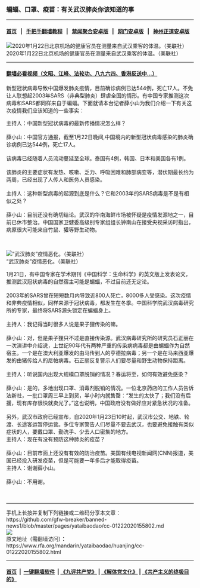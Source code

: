 ### 蝙蝠、口罩、疫苗：有关武汉肺炎你该知道的事
------------------------

#### [首页](https://github.com/gfw-breaker/banned-news1/blob/master/README.md) &nbsp;&nbsp;|&nbsp;&nbsp; [手把手翻墙教程](https://github.com/gfw-breaker/guides/wiki) &nbsp;&nbsp;|&nbsp;&nbsp; [禁闻聚合安卓版](https://github.com/gfw-breaker/bn-android) &nbsp;&nbsp;|&nbsp;&nbsp; [网门安卓版](https://github.com/oGate2/oGate) &nbsp;&nbsp;|&nbsp;&nbsp; [神州正道安卓版](https://github.com/SzzdOgate/update) 



<div id="headerimg">
 <img alt="2020年1月22日北京机场的健康官员在测量来自武汉乘客的体温。（美联社）" src="https://www.rfa.org/mandarin/yataibaodao/huanjing/cc-01222020155802.html/AP_20022393993165.jpg/@@images/aa7099dd-e3fb-43a8-bc0e-986b6a1cafbd.jpeg" title="2020年1月22日北京机场的健康官员在测量来自武汉乘客的体温。（美联社）"/>
 <div id="headerimgcontents">
  <div id="headerimgcaption">
   <span>
    2020年1月22日北京机场的健康官员在测量来自武汉乘客的体温。（美联社）
   </span>
   <!-- zoomattribute -->
  </div>
  <!-- headerimgcaption -->
 </div>
 <!-- headerimagecontents -->
</div>

<hr/>


#### [翻墙必看视频（文昭、江峰、法轮功、八九六四、香港反送中...）](http://167.172.214.107/home.html)

<div id="storytext">
 <div>
  <div class="slot_header">
  </div>
 </div>
 <p>
  新型冠状病毒导致中国爆发肺炎疫情，目前确诊病例已达544例，死亡17人。不免让人联想起2003年SARS（非典型肺炎）肆虐全国的情形。有中国专家推测这次病毒和SARS都同样来自于蝙蝠。下面就请本台记者薛小山为我们介绍一下有关这次疫情我们应该知道的一些事实：
 </p>
 <p>
  主持人：中国新型冠状病毒的最新传播情况怎么样？
  <br/>
  <br/>
  薛小山：中国官方通报，截至1月22日晚间,中国境内的新型冠状病毒感染的肺炎确诊病例已达544例，死亡17人。
  <br/>
  <br/>
  该病毒已经随着人员流动蔓延至全球。泰国有4例，韩国、日本和美国各有1例。
  <br/>
  <br/>
  该肺炎的主要症状有发热、咳嗽、乏力、呼吸困难和肺部病变等，潜伏期最长约为两周，已经出现了人传人和医务人员感染。
  <br/>
  <br/>
  主持人：这种新型病毒的起源到底是什么？它和2003年的SARS病毒是不是有相似之处？
  <br/>
  <br/>
  薛小山：目前还没有确切结论。武汉的华南海鲜市场被怀疑是疫情发源地之一，目前已休市整治。中国国家卫健委高级别专家组组长钟南山在接受央视采访时指出，病原很大可能来自竹鼠、獾等野生动物。
 </p>
 <p>
  <br/>
  <div class="image-inline captioned" style="width:1700px;">
   <div style="width:1700px;">
    <img alt="“武汉肺炎”疫情恶化。（美联社）" src="https://www.rfa.org/mandarin/Xinwen/2-01222020103934.html/AP_20022239589026.jpg" title="“武汉肺炎”疫情恶化。（美联社）"/>
   </div>
   <div class="image-caption">
    <span style="width:1700px;">
     “武汉肺炎”疫情恶化。（美联社）
    </span>
    <span class="copyright">
    </span>
   </div>
  </div>
 </p>
 <p>
  1月21日，有中国专家在学术期刊《中国科学：生命科学》的英文版上发表论文，推测武汉冠状病毒的自然宿主可能是蝙蝠，不过目前还无定论。
  <br/>
  <br/>
  2003年的SARS曾在短短数月内导致近800人死亡，8000多人受感染。这次疫情和非典疫情相似，同样来源于冠状病毒，都发生在冬季。中国科学院武汉病毒研究所的专家，最终将SARS源头锁定在蝙蝠身上。
  <br/>
  <br/>
  主持人：我记得当时很多人说是果子狸传染的嘛。
  <br/>
  <br/>
  薛小山：对，但是果子狸只不过是直接传染源。武汉病毒研究所的研究员石正丽在一次演讲中介绍说，上世纪90年代有两种严重的传染病病毒都是由蝙蝠作为自然宿主。一个是在澳大利亚爆发的由马传到人的亨德拉病毒；另一个是在马来西亚爆发的由猪传给人的尼帕病毒。石正丽反复警示人们要尽量和野生动物保持距离。
  <br/>
  <br/>
  主持人：听说国内出现大规模口罩脱销的情况？春运将至，如何有效避免感染？
  <br/>
  <br/>
  薛小山：是的，多地出现口罩、消毒剂脱销的情况。一位北京药店的工作人员告诉法新社，一批口罩周三早上到货，半小时内就售罄：“发生的太快了；我们没有后援，现有库存很快就卖光了。”这也说明，中国政府没有做好应对紧急状况的准备。
  <br/>
  <br/>
  另外，武汉市政府已经宣布，自2020年1月23日10时起，武汉市公交、地铁、轮渡、长途客运暂停运营。多位专家警告人们尽量不要去武汉，也要避免接触有类似症状的人，要戴口罩、勤洗手、少去人口密集的地方。
  <br/>
  主持人：现在有没有预防这种肺炎的疫苗？
  <br/>
  <br/>
  薛小山：目前市面上还没有有效的防治疫苗。美国有线电视新闻网(CNN)报道，美国已经投入研发疫苗，但是可能要一年多后才能取得疫苗。
  <br/>
  主持人：谢谢薛小山。
  <br/>
  <br/>
  薛小山：不用谢。
  <br/>
  <br/>
  <br/>
 </p>
</div>

<hr/>
手机上长按并复制下列链接或二维码分享本文章：<br/>
https://github.com/gfw-breaker/banned-news1/blob/master/pages/yataibaodao/cc-01222020155802.md <br/>
<a href='https://github.com/gfw-breaker/banned-news1/blob/master/pages/yataibaodao/cc-01222020155802.md'><img src='https://github.com/gfw-breaker/banned-news1/blob/master/pages/yataibaodao/cc-01222020155802.md.png'/></a> <br/>
原文地址（需翻墙访问）：https://www.rfa.org/mandarin/yataibaodao/huanjing/cc-01222020155802.html


------------------------
#### [首页](https://github.com/gfw-breaker/banned-news1/blob/master/README.md) &nbsp;|&nbsp; [一键翻墙软件](https://github.com/gfw-breaker/nogfw/blob/master/README.md) &nbsp;| [《九评共产党》](https://github.com/gfw-breaker/9ping.md/blob/master/README.md#九评之一评共产党是什么) | [《解体党文化》](https://github.com/gfw-breaker/jtdwh.md/blob/master/README.md) | [《共产主义的终极目的》](https://github.com/gfw-breaker/gczydzjmd.md/blob/master/README.md)


<img src='http://gfw-breaker.win/banned-news/pages/yataibaodao/cc-01222020155802.md' width='0px' height='0px'/>